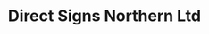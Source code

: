 ---
title: "Direct Signs Northern Ltd"
url: /darlington/direct-signs-northern-ltd/
shop: doityourself
---